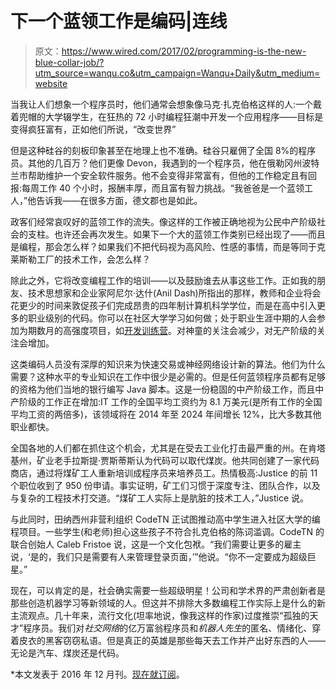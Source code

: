# 下一个蓝领工作是编码|连线

> 原文：<https://www.wired.com/2017/02/programming-is-the-new-blue-collar-job/?utm_source=wanqu.co&utm_campaign=Wanqu+Daily&utm_medium=website>

当我让人们想象一个程序员时，他们通常会想象像马克·扎克伯格这样的人:一个戴着兜帽的大学辍学生，在狂热的 72 小时编程狂潮中开发一个应用程序——目标是变得疯狂富有，正如他们所说，“改变世界”

但是这种硅谷的刻板印象甚至在地理上也不准确。硅谷只雇佣了全国 8%的程序员。其他的几百万？他们更像 Devon，我遇到的一个程序员，他在俄勒冈州波特兰市帮助维护一个安全软件服务。他不会变得非常富有，但他的工作稳定且有回报:每周工作 40 个小时，报酬丰厚，而且富有智力挑战。“我爸爸是一个蓝领工人，”他告诉我——在很多方面，德文郡也是如此。

政客们经常哀叹好的蓝领工作的流失。像这样的工作被正确地视为公民中产阶级社会的支柱。也许还会再次发生。如果下一个大的蓝领工作类别已经出现了——而且是编程，那会怎么样？如果我们不把代码视为高风险、性感的事情，而是等同于克莱斯勒工厂的技术工作，会怎么样？

除此之外，它将改变编程工作的培训——以及鼓励谁去从事这些工作。正如我的朋友、技术思想家和企业家阿尼尔·达什(Anil Dash)所指出的那样，教师和企业将会花更少的时间来敦促孩子们完成昂贵的四年制计算机科学学位，而是在高中引入更多的职业级别的代码。你可以在社区大学学习如何做；处于职业生涯中期的人会参加为期数月的高强度项目，如[开发训练营](https://devbootcamp.com/)。对神童的关注会减少，对无产阶级的关注会增加。

这类编码人员没有深厚的知识来为快速交易或神经网络设计新的算法。他们为什么需要？这种水平的专业知识在工作中很少是必需的。但是任何蓝领程序员都有足够的资格为他们当地的银行编写 Java 脚本。这是一份稳固的中产阶级工作，而且中产阶级的工作正在增加:IT 工作的全国平均工资约为 8.1 万美元(是所有工作的全国平均工资的两倍多)，该领域将在 2014 年至 2024 年间增长 12%，比大多数其他职业都快。

全国各地的人们都在抓住这个机会，尤其是在受去工业化打击最严重的州。在肯塔基州，矿业老手拉斯提·贾斯蒂斯认为代码可以取代煤炭。他共同创建了一家代码商店，通过将煤矿工人重新培训成程序员来培养员工。热情极高:Justice 的前 11 个职位收到了 950 份申请。事实证明，矿工们习惯于深度专注、团队合作，以及与复杂的工程技术打交道。“煤矿工人实际上是肮脏的技术工人，”Justice 说。

与此同时，田纳西州非营利组织 CodeTN 正试图推动高中学生进入社区大学的编程项目。一些学生(和老师)担心这些孩子不符合扎克伯格的陈词滥调。CodeTN 的联合创始人 Caleb Fristoe 说，这是一个文化包袱。“我们需要让更多的雇主说，‘是的，我们只是需要有人来管理登录页面，’”他说。“你不一定要成为超级巨星。”

现在，可以肯定的是，社会确实需要一些超级明星！公司和学术界的严肃创新者是那些创造机器学习等新领域的人。但这并不排除大多数编程工作实际上是什么的新主流观点。几十年来，流行文化(坦率地说，像我这样的作家)过度推崇“孤独的天才”程序员。我们对*社交网络*的亿万富翁程序员和*机器人先生*的匿名、情绪化、穿着皮衣的黑客窃窃私语。但是真正的英雄是那些每天去工作并产出好东西的人——无论是汽车、煤炭还是代码。

*本文发表于 2016 年 12 月刊。[现在就订阅](https://www.wired.com/subscribe/wired/105121?source=AMS_WIR_EndofArticle_TextLink_MagContent&pos_name=AMS_WIR_EndofArticle_TextLink_MagContent)。